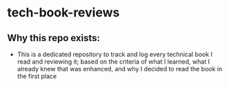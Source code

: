 # tech-book-reviews

## Why this repo exists:
- This is a dedicated repository to track and log every technical book I read and reviewing it; based on the criteria of what I learned, what I already knew that was enhanced, and why I decided to read the book in the first place
